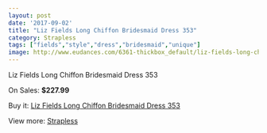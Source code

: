 ```yaml
---
layout: post
date: '2017-09-02'
title: "Liz Fields Long Chiffon Bridesmaid Dress 353"
category: Strapless
tags: ["fields","style","dress","bridesmaid","unique"]
image: http://www.eudances.com/6361-thickbox_default/liz-fields-long-chiffon-bridesmaid-dress-353.jpg
---
```

Liz Fields Long Chiffon Bridesmaid Dress 353

On Sales: **$227.99**
<a href="https://www.eudances.com/en/strapless/2306-liz-fields-long-chiffon-bridesmaid-dress-353.html"><amp-img layout="responsive" width="600" height="600" src="//www.eudances.com/6361-thickbox_default/liz-fields-long-chiffon-bridesmaid-dress-353.jpg" alt="Liz Fields Long Chiffon Bridesmaid Dress 353 0" /></a>
<a href="https://www.eudances.com/en/strapless/2306-liz-fields-long-chiffon-bridesmaid-dress-353.html"><amp-img layout="responsive" width="600" height="600" src="//www.eudances.com/6362-thickbox_default/liz-fields-long-chiffon-bridesmaid-dress-353.jpg" alt="Liz Fields Long Chiffon Bridesmaid Dress 353 1" /></a>

Buy it: [Liz Fields Long Chiffon Bridesmaid Dress 353](https://www.eudances.com/en/strapless/2306-liz-fields-long-chiffon-bridesmaid-dress-353.html "Liz Fields Long Chiffon Bridesmaid Dress 353")

View more: [Strapless](https://www.eudances.com/en/27-strapless "Strapless")